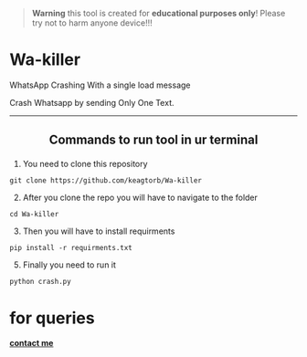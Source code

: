 >**Warning**  this tool is  created   for **educational purposes only**!  Please try not to harm anyone device!!!

# Wa-killer
WhatsApp Crashing  With a single load message

 Crash Whatsapp by  sending Only One Text.
***
## <p align="center">Commands to run tool in ur terminal
  
 1. You need to clone this repository
```
git clone https://github.com/keagtorb/Wa-killer
```

2. After you clone the repo you will have to navigate to the folder
```
cd Wa-killer
```

3. Then you will have to install requirments
```
pip install -r requirments.txt 
```

5. Finally you need to run it
```
python crash.py
```

# for queries
 **[contact me](https://t.me/keagtorb79)**

